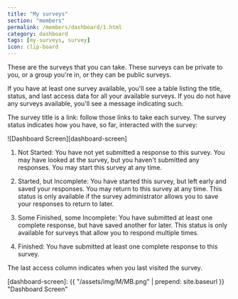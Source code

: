 ```yaml
---
title: "My surveys"
section: "members"
permalink: /members/dashboard/1.html
category: dashboard
tags: [my-surveys, survey]
icon: clip-board
---
```


These are the surveys that you can take. These surveys can be private to you, or a group you're in, or they can be public surveys.

If you have at least one survey available, you'll see a table listing the title, status, and last access data for all your available surveys. If you do not have any surveys available, you'll see a message indicating such.

The survey title is a link: follow those links to take each survey. The survey status indicates how you have, so far, interacted with the survey:

![Dashboard Screen][dashboard-screen]

1. Not Started: You have not yet submitted a response to this survey. You may have looked at the survey, but you haven't submitted any responses. You may start this survey at any time.

2. Started, but Incomplete: You have started this survey, but left early and saved your responses. You may return to this survey at any time. This status is only available if the survey administrator allows you to save your responses to return to later.

3. Some Finished, some Incomplete: You have submitted at least one complete response, but have saved another for later. This status is only available for surveys that allow you to respond multiple times.

4. Finished: You have submitted at least one complete response to this survey.

The last access column indicates when you last visited the survey.

[dashboard-screen]: {{ "/assets/img/M/MB.png" | prepend: site.baseurl }} "Dashboard Screen"
